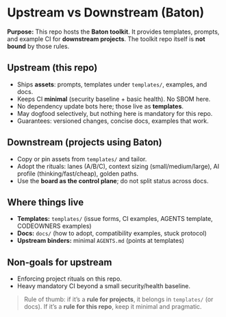 # Upstream vs Downstream (Baton)

**Purpose:** This repo hosts the **Baton toolkit**. It provides templates, prompts, and example CI for **downstream projects**. The toolkit repo itself is **not bound** by those rules.

## Upstream (this repo)

- Ships **assets**: prompts, templates under `templates/`, examples, and docs.
- Keeps CI **minimal** (security baseline + basic health). No SBOM here.
- No dependency update bots here; those live as **templates**.
- May dogfood selectively, but nothing here is mandatory for this repo.
- Guarantees: versioned changes, concise docs, examples that work.

## Downstream (projects using Baton)

- Copy or pin assets from `templates/` and tailor.
- Adopt the rituals: lanes (A/B/C), context sizing (small/medium/large), AI profile (thinking/fast/cheap), golden paths.
- Use the **board as the control plane**; do not split status across docs.

## Where things live

- **Templates:** `templates/` (issue forms, CI examples, AGENTS template, CODEOWNERS examples)
- **Docs:** `docs/` (how to adopt, compatibility examples, stuck protocol)
- **Upstream binders:** minimal `AGENTS.md` (points at templates)

## Non‑goals for upstream

- Enforcing project rituals on this repo.
- Heavy mandatory CI beyond a small security/health baseline.

> Rule of thumb: if it’s a **rule for projects**, it belongs in `templates/` (or docs). If it’s a **rule for this repo**, keep it minimal and pragmatic.

